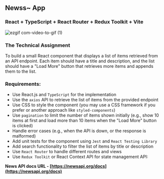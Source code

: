 ## Newss~ App

### React + TypeScript + React Router + Redux Toolkit + Vite

![ezgif com-video-to-gif (1)](https://github.com/KseniaLF/KseniaLF/assets/85734272/2a84296f-4a33-4218-926d-e47e4bc1b25e)

### **The Technical Assignment**

To build a small React component that displays a list of items
retrieved from an API endpoint. Each item should have a title and description, and the list should have a "Load More" button that retrieves more items and appends them to the list.

### Requirements:

- Use React.js and `TypeScript` for the implementation
- Use the `axios` API to retrieve the list of items from the provided endpoint
- Use CSS to style the component (you may use a CSS framework if you prefer or another approach like `styled-components`)
- Use `pagination` to limit the number of items shown initially (e.g., show 10 items at first and load more than 10 items when the "Load More" button is clicked)
- Handle error cases (e.g., when the API is down, or the response is malformed)
- Add unit tests for the component using `Jest` and `React Testing Library`
- Add search functionality to filter the list of items by title or description
- Use `React Router` to handle different routes and views
- Use `Redux Toolkit` or React Context API for state management
  API:

**News API docs URL - [https://newsapi.org/docs](https://newsapi.org/docs)**

